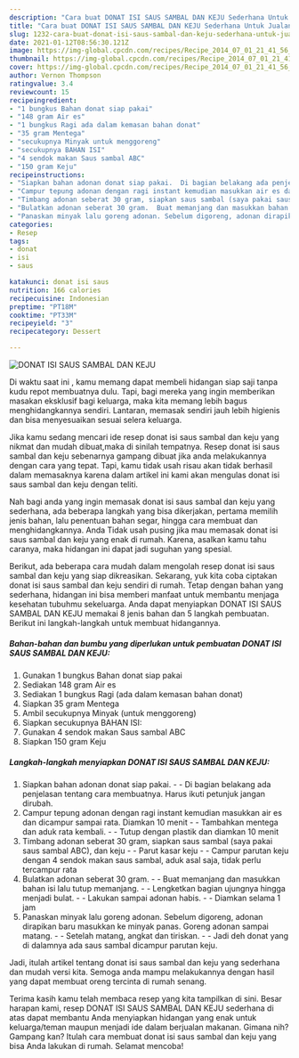 ```yaml
---
description: "Cara buat DONAT ISI SAUS SAMBAL DAN KEJU Sederhana Untuk Jualan"
title: "Cara buat DONAT ISI SAUS SAMBAL DAN KEJU Sederhana Untuk Jualan"
slug: 1232-cara-buat-donat-isi-saus-sambal-dan-keju-sederhana-untuk-jualan
date: 2021-01-12T08:56:30.121Z
image: https://img-global.cpcdn.com/recipes/Recipe_2014_07_01_21_41_56_325_5e0f13b98f763913b6e9/680x482cq70/donat-isi-saus-sambal-dan-keju-foto-resep-utama.jpg
thumbnail: https://img-global.cpcdn.com/recipes/Recipe_2014_07_01_21_41_56_325_5e0f13b98f763913b6e9/680x482cq70/donat-isi-saus-sambal-dan-keju-foto-resep-utama.jpg
cover: https://img-global.cpcdn.com/recipes/Recipe_2014_07_01_21_41_56_325_5e0f13b98f763913b6e9/680x482cq70/donat-isi-saus-sambal-dan-keju-foto-resep-utama.jpg
author: Vernon Thompson
ratingvalue: 3.4
reviewcount: 15
recipeingredient:
- "1 bungkus Bahan donat siap pakai"
- "148 gram Air es"
- "1 bungkus Ragi ada dalam kemasan bahan donat"
- "35 gram Mentega"
- "secukupnya Minyak untuk menggoreng"
- "secukupnya BAHAN ISI"
- "4 sendok makan Saus sambal ABC"
- "150 gram Keju"
recipeinstructions:
- "Siapkan bahan adonan donat siap pakai.  Di bagian belakang ada penjelasan tentang cara membuatnya. Harus ikuti petunjuk jangan dirubah."
- "Campur tepung adonan dengan ragi instant kemudian masukkan air es dan dicampur sampai rata. Diamkan 10 menit  Tambahkan mentega dan aduk rata kembali.  Tutup dengan plastik dan diamkan 10 menit"
- "Timbang adonan seberat 30 gram, siapkan saus sambal (saya pakai saus sambal ABC), dan keju  Parut kasar keju  Campur parutan keju dengan 4 sendok makan saus sambal, aduk asal saja, tidak perlu tercampur rata"
- "Bulatkan adonan seberat 30 gram.  Buat memanjang dan masukkan bahan isi lalu tutup memanjang.  Lengketkan bagian ujungnya hingga menjadi bulat.  Lakukan sampai adonan habis.  Diamkan selama 1 jam"
- "Panaskan minyak lalu goreng adonan. Sebelum digoreng, adonan dirapikan baru masukkan ke minyak panas. Goreng adonan sampai matang.  Setelah matang, angkat dan tiriskan.  Jadi deh donat yang di dalamnya ada saus sambal dicampur parutan keju."
categories:
- Resep
tags:
- donat
- isi
- saus

katakunci: donat isi saus 
nutrition: 166 calories
recipecuisine: Indonesian
preptime: "PT18M"
cooktime: "PT33M"
recipeyield: "3"
recipecategory: Dessert

---
```



![DONAT ISI SAUS SAMBAL DAN KEJU](https://img-global.cpcdn.com/recipes/Recipe_2014_07_01_21_41_56_325_5e0f13b98f763913b6e9/680x482cq70/donat-isi-saus-sambal-dan-keju-foto-resep-utama.jpg)

Di waktu  saat ini , kamu memang dapat membeli hidangan siap saji tanpa kudu repot membuatnya dulu. Tapi, bagi mereka yang ingin memberikan masakan eksklusif bagi keluarga, maka kita memang lebih bagus menghidangkannya sendiri. Lantaran, memasak sendiri jauh lebih higienis dan bisa menyesuaikan sesuai selera keluarga.

Jika kamu sedang mencari ide resep donat isi saus sambal dan keju yang nikmat dan mudah dibuat,maka di sinilah tempatnya. Resep donat isi saus sambal dan keju  sebenarnya gampang dibuat jika anda melakukannya dengan cara yang tepat. Tapi, kamu tidak usah risau akan tidak berhasil dalam memasaknya 
karena dalam artikel ini kami akan mengulas donat isi saus sambal dan keju dengan teliti.  



Nah bagi anda yang ingin memasak donat isi saus sambal dan keju yang sederhana, ada beberapa langkah yang bisa dikerjakan, pertama memilih jenis bahan, lalu penentuan bahan segar, hingga cara membuat dan menghidangkannya. Anda Tidak usah pusing jika mau memasak donat isi saus sambal dan keju yang enak di rumah. Karena, asalkan kamu  tahu caranya, maka hidangan ini dapat jadi suguhan yang spesial.

Berikut, ada beberapa cara mudah dalam mengolah resep donat isi saus sambal dan keju yang siap dikreasikan. Sekarang, yuk kita coba ciptakan donat isi saus sambal dan keju sendiri di rumah. Tetap dengan bahan yang sederhana, hidangan ini bisa memberi manfaat untuk membantu menjaga kesehatan tubuhmu sekeluarga. Anda dapat menyiapkan DONAT ISI SAUS SAMBAL DAN KEJU memakai 8 jenis bahan dan 5 langkah pembuatan. Berikut ini langkah-langkah untuk membuat hidangannya.

<!--inarticleads1-->

##### Bahan-bahan dan bumbu yang diperlukan untuk pembuatan DONAT ISI SAUS SAMBAL DAN KEJU:

1. Gunakan 1 bungkus Bahan donat siap pakai
1. Sediakan 148 gram Air es
1. Sediakan 1 bungkus Ragi (ada dalam kemasan bahan donat)
1. Siapkan 35 gram Mentega
1. Ambil secukupnya Minyak (untuk menggoreng)
1. Siapkan secukupnya BAHAN ISI:
1. Gunakan 4 sendok makan Saus sambal ABC
1. Siapkan 150 gram Keju




<!--inarticleads2-->

##### Langkah-langkah menyiapkan DONAT ISI SAUS SAMBAL DAN KEJU:

1. Siapkan bahan adonan donat siap pakai. -  - Di bagian belakang ada penjelasan tentang cara membuatnya. Harus ikuti petunjuk jangan dirubah.
1. Campur tepung adonan dengan ragi instant kemudian masukkan air es dan dicampur sampai rata. Diamkan 10 menit -  - Tambahkan mentega dan aduk rata kembali. -  - Tutup dengan plastik dan diamkan 10 menit
1. Timbang adonan seberat 30 gram, siapkan saus sambal (saya pakai saus sambal ABC), dan keju -  - Parut kasar keju -  - Campur parutan keju dengan 4 sendok makan saus sambal, aduk asal saja, tidak perlu tercampur rata
1. Bulatkan adonan seberat 30 gram. -  - Buat memanjang dan masukkan bahan isi lalu tutup memanjang. -  - Lengketkan bagian ujungnya hingga menjadi bulat. -  - Lakukan sampai adonan habis. -  - Diamkan selama 1 jam
1. Panaskan minyak lalu goreng adonan. Sebelum digoreng, adonan dirapikan baru masukkan ke minyak panas. Goreng adonan sampai matang. -  - Setelah matang, angkat dan tiriskan. -  - Jadi deh donat yang di dalamnya ada saus sambal dicampur parutan keju.




Jadi, itulah artikel tentang  donat isi saus sambal dan keju  yang sederhana dan mudah versi kita. Semoga anda mampu melakukannya dengan hasil yang dapat membuat oreng tercinta di rumah senang. 

Terima kasih kamu telah membaca resep yang kita tampilkan di sini. Besar harapan kami, resep  DONAT ISI SAUS SAMBAL DAN KEJU sederhana di atas dapat membantu Anda menyiapkan hidangan yang enak untuk keluarga/teman maupun menjadi ide dalam berjualan makanan. Gimana nih? Gampang kan? Itulah cara membuat donat isi saus sambal dan keju yang bisa Anda lakukan di rumah. Selamat mencoba!

